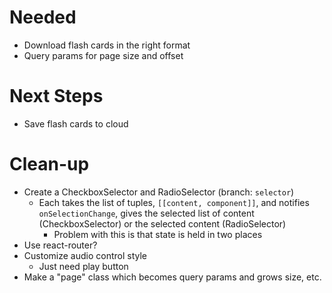 # Needed

- Download flash cards in the right format
- Query params for page size and offset

# Next Steps

- Save flash cards to cloud

# Clean-up

- Create a CheckboxSelector and RadioSelector (branch: `selector`)
  - Each takes the list of tuples, `[[content, component]]`, and notifies
    `onSelectionChange`, gives the selected list of content
    (CheckboxSelector) or the selected content (RadioSelector)
    - Problem with this is that state is held in two places
- Use react-router?
- Customize audio control style
  - Just need play button
- Make a "page" class which becomes query params and grows size, etc.
